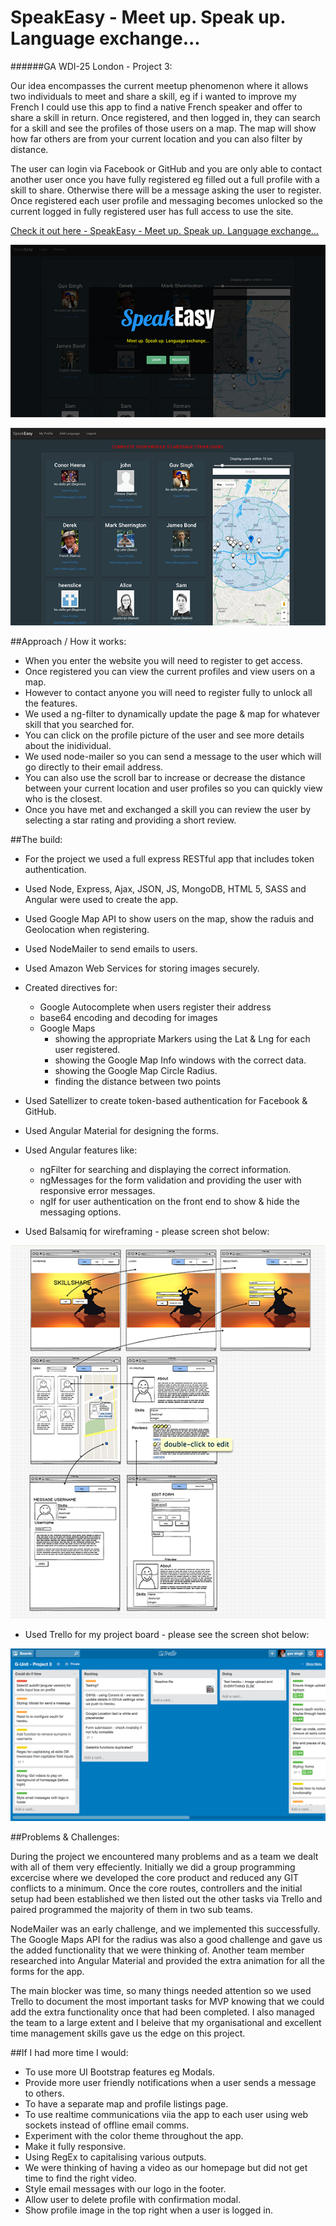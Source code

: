 # SpeakEasy - Meet up. Speak up. Language exchange...

######GA WDI-25 London - Project 3:

Our idea encompasses the current meetup phenomenon where it allows two individuals to meet and share a skill, eg if i wanted to improve my French I could use this app to find a native French speaker and offer to share a skill in return. Once registered, and then logged in, they can search for a skill and see the profiles of those users on a map. The map will show how far others are from your current location and you can also filter by distance.

The user can login via Facebook or GitHub and you are only able to contact another user once you have fully registered eg filled out a full profile with a skill to share. Otherwise there will be a message asking the user to register. Once registered each user profile and messaging becomes unlocked so the current logged in fully registered user has full access to use the site.

[Check it out here - SpeakEasy - Meet up. Speak up. Language exchange...](https://secure-oasis-40917.herokuapp.com/)

![SpeakEasy - homepage](https://github.com/1Guv/WDI-25-Project-3/blob/master/src/images/SpeakEasy-screenshot2%20copy.png?raw=true "SpeakEasy homepage screen shot")

![SpeakEasy - Search](https://github.com/1Guv/WDI-25-Project-3/blob/master/src/images/SpeakEasy-screenshot1%20copy.png?raw=true "SpeakEasy Search with Map")

##Approach / How it works:

* When you enter the website you will need to register to get access.
* Once registered you can view the current profiles and view users on a map.
* However to contact anyone you will need to register fully to unlock all the features.
* We used a ng-filter to dynamically update the page & map for whatever skill that you searched for.
* You can click on the profile picture of the user and see more details about the inidividual.
* We used node-mailer so you can send a message to the user which will go directly to their email address.
* You can also use the scroll bar to increase or decrease the distance between your current location and user profiles so you can quickly view who is the closest.
* Once you have met and exchanged a skill you can review the user by selecting a star rating and providing a short review.

##The build:


* For the project we used a full express RESTful app that includes token authentication.
* Used Node, Express, Ajax, JSON, JS, MongoDB, HTML 5, SASS and Angular were used to create the app.
* Used Google Map API to show users on the map, show the raduis and Geolocation when registering.
* Used NodeMailer to send emails to users.
* Used Amazon Web Services for storing images securely.
* Created directives for:
	* Google Autocomplete when users register their address
	* base64 encoding and decoding for images
	* Google Maps
		* showing the appropriate Markers using the Lat & Lng for each user registered.
		* showing the Google Map Info windows with the correct data.
		* showing the Google Map Circle Radius.
		* finding the distance between two points
* Used Satellizer to create token-based authentication for Facebook & GitHub.
* Used Angular Material for designing the forms.
* Used Angular features like:
	* 	ngFilter for searching and displaying the correct information.
	* 	ngMessages for the form validation and providing the user with responsive error messages.
	*  ngIf for user authentication on the front end to show & hide the messaging options.

* Used Balsamiq for wireframing - please screen shot below:

![Balsamiq](https://github.com/1Guv/WDI-25-Project-3/blob/master/src/images/SpeakEasy-Balsamiq-Wireframe?raw=true "Balsamiq")

* Used Trello for my project board - please see the screen shot below:

![Trello](https://github.com/1Guv/WDI-25-Project-3/blob/master/src/images/SpeakEasy-TrelloBoard.png?raw=true "Trello")

##Problems & Challenges:


During the project we encountered many problems and as a team we dealt with all of them very effeciently. Initially we did a group programming excercise where we developed the core product and reduced any GIT conflicts to a minimum. Once the core routes, controllers and the initial setup had been established we then listed out the other tasks via Trello and paired programmed the majority of them in two sub teams.

NodeMailer was an early challenge, and we implemented this successfully. The Google Maps API for the radius was also a good challenge and gave us the added functionality that we were thinking of. Another team member researched into Angular Material and provided the extra animation for all the forms for the app. 

The main blocker was time, so many things needed attention so we used Trello to document the most important tasks for MVP knowing that we could add the extra functionality once that had been completed. I also managed the team to a large extent and I beleive that my organisational and excellent time management skills gave us the edge on this project.

##If I had more time I would:

- To use more UI Bootstrap features eg Modals.
- Provide more user friendly notifications when a user sends a message to others.
- To have a separate map and profile listings page.
- To use realtime communications viia the app to each user using web sockets instead of offline email comms.
- Experiment with the color theme throughout the app.
- Make it fully responsive.
- Using RegEx to capitalising various outputs.
- We were thinking of having a video as our homepage but did not get time to find the right video.
- Style email messages with our logo in the footer.
- Allow user to delete profile with confirmation modal.
- Show profile image in the top right when a user is logged in.

